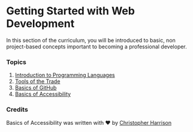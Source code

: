 # Getting Started with Web Development

In this section of the curriculum, you will be introduced to basic, non project-based concepts important to becoming a professional developer.

### Topics

1. [Introduction to Programming Languages](intro-to-programming-languages/README.md)
2. [Tools of the Trade](tools-of-the-trade/README.md)
3. [Basics of GitHub](github-basics/README.md)
4. [Basics of Accessibility](./accessibility/README.md)

### Credits

Basics of Accessibility was written with ♥️ by [Christopher Harrison](https://twitter.com/geektrainer)

